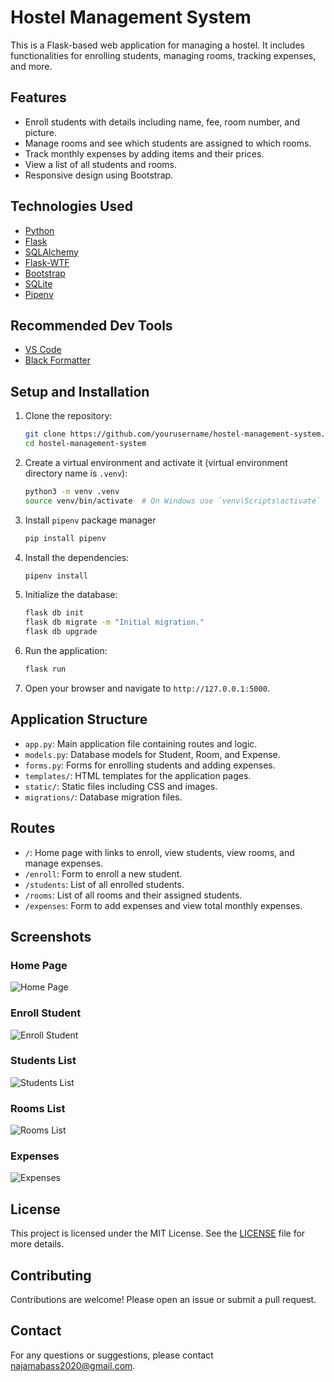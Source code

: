 # Hostel Management System

This is a Flask-based web application for managing a hostel. It includes functionalities for enrolling students, managing rooms, tracking expenses, and more.

## Features

-   Enroll students with details including name, fee, room number, and picture.
-   Manage rooms and see which students are assigned to which rooms.
-   Track monthly expenses by adding items and their prices.
-   View a list of all students and rooms.
-   Responsive design using Bootstrap.

## Technologies Used

-   [Python](https://www.python.org/)
-   [Flask](https://flask.palletsprojects.com/en/3.0.x/)
-   [SQLAlchemy](https://www.sqlalchemy.org/)
-   [Flask-WTF](https://flask-wtf.readthedocs.io/en/1.2.x/)
-   [Bootstrap](https://getbootstrap.com/docs/5.3/getting-started/introduction/)
-   [SQLite](https://www.sqlite.org/)
-   [Pipenv](https://pipenv.pypa.io/en/latest/)

## Recommended Dev Tools

-   [VS Code](https://code.visualstudio.com/download)
-   [Black Formatter](https://code.visualstudio.com/docs/python/formatting)

## Setup and Installation

1. Clone the repository:

    ```bash
    git clone https://github.com/yourusername/hostel-management-system.git
    cd hostel-management-system
    ```

2. Create a virtual environment and activate it (virtual environment directory name is `.venv`):

    ```bash
    python3 -m venv .venv
    source venv/bin/activate  # On Windows use `venv\Scripts\activate`
    ```

3. Install `pipenv` package manager

    ```bash
    pip install pipenv
    ```

4. Install the dependencies:

    ```bash
    pipenv install
    ```

5. Initialize the database:

    ```bash
    flask db init
    flask db migrate -m "Initial migration."
    flask db upgrade
    ```

6. Run the application:

    ```bash
    flask run
    ```

7. Open your browser and navigate to `http://127.0.0.1:5000`.

## Application Structure

-   `app.py`: Main application file containing routes and logic.
-   `models.py`: Database models for Student, Room, and Expense.
-   `forms.py`: Forms for enrolling students and adding expenses.
-   `templates/`: HTML templates for the application pages.
-   `static/`: Static files including CSS and images.
-   `migrations/`: Database migration files.

## Routes

-   `/`: Home page with links to enroll, view students, view rooms, and manage expenses.
-   `/enroll`: Form to enroll a new student.
-   `/students`: List of all enrolled students.
-   `/rooms`: List of all rooms and their assigned students.
-   `/expenses`: Form to add expenses and view total monthly expenses.

## Screenshots

### Home Page

![Home Page](static/screenshots/home.png)

### Enroll Student

![Enroll Student](static/screenshots/enroll.png)

### Students List

![Students List](static/screenshots/students.png)

### Rooms List

![Rooms List](static/screenshots/rooms.png)

### Expenses

![Expenses](static/screenshots/expenses.png)

## License

This project is licensed under the MIT License. See the [LICENSE](LICENSE) file for more details.

## Contributing

Contributions are welcome! Please open an issue or submit a pull request.

## Contact

For any questions or suggestions, please contact [najamabass2020@gmail.com](mailto:your-email@example.com).
